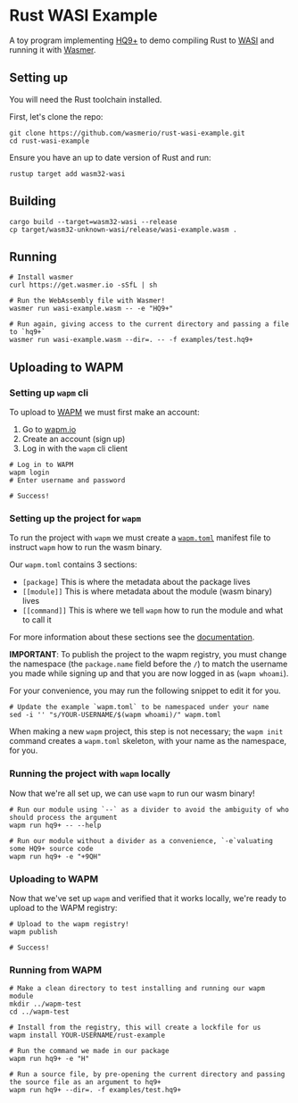 # Rust WASI Example

A toy program implementing [HQ9+][3] to demo compiling Rust to [WASI][1] and running it with [Wasmer][2].

## Setting up

You will need the Rust toolchain installed.

First, let's clone the repo:

```shell
git clone https://github.com/wasmerio/rust-wasi-example.git
cd rust-wasi-example
```

Ensure you have an up to date version of Rust and run:

```shell
rustup target add wasm32-wasi
```

## Building

```shell
cargo build --target=wasm32-wasi --release
cp target/wasm32-unknown-wasi/release/wasi-example.wasm .
```

## Running

```shell
# Install wasmer
curl https://get.wasmer.io -sSfL | sh

# Run the WebAssembly file with Wasmer!
wasmer run wasi-example.wasm -- -e "HQ9+"

# Run again, giving access to the current directory and passing a file to `hq9+`
wasmer run wasi-example.wasm --dir=. -- -f examples/test.hq9+
```

## Uploading to WAPM

### Setting up `wapm` cli

To upload to [WAPM][4] we must first make an account:

1. Go to [wapm.io][4]
2. Create an account (sign up)
3. Log in with the `wapm` cli client

```shell
# Log in to WAPM
wapm login
# Enter username and password

# Success!
```

### Setting up the project for `wapm`

To run the project with `wapm` we must create a [`wapm.toml`][5] manifest file to instruct `wapm` how to run the wasm binary.

Our `wapm.toml` contains 3 sections:

- `[package]`
  This is where the metadata about the package lives
- `[[module]]`
  This is where metadata about the module (wasm binary) lives
- `[[command]]`
  This is where we tell `wapm` how to run the module and what to call it

For more information about these sections see the [documentation][6].

**IMPORTANT**:
To publish the project to the wapm registry, you must change the namespace (the `package.name` field before the `/`) to match the username you made while signing up and that you are now logged in as (`wapm whoami`).

For your convenience, you may run the following snippet to edit it for you.
```shell
# Update the example `wapm.toml` to be namespaced under your name
sed -i '' "s/YOUR-USERNAME/$(wapm whoami)/" wapm.toml
```

When making a new `wapm` project, this step is not necessary; the `wapm init` command creates a `wapm.toml` skeleton, with your name as the namespace, for you.

### Running the project with `wapm` locally

Now that we're all set up, we can use `wapm` to run our wasm binary!

```shell
# Run our module using `--` as a divider to avoid the ambiguity of who should process the argument
wapm run hq9+ -- --help

# Run our module without a divider as a convenience, `-e`valuating some HQ9+ source code
wapm run hq9+ -e "+9QH"
```

### Uploading to WAPM

Now that we've set up `wapm` and verified that it works locally, we're ready to upload to the WAPM registry:

```shell
# Upload to the wapm registry!
wapm publish

# Success!
```

### Running from WAPM

```shell
# Make a clean directory to test installing and running our wapm module
mkdir ../wapm-test
cd ../wapm-test

# Install from the registry, this will create a lockfile for us
wapm install YOUR-USERNAME/rust-example

# Run the command we made in our package
wapm run hq9+ -e "H"

# Run a source file, by pre-opening the current directory and passing the source file as an argument to hq9+
wapm run hq9+ --dir=. -f examples/test.hq9+
```

[1]: https://hacks.mozilla.org/2019/03/standardizing-wasi-a-webassembly-system-interface/
[2]: https://github.com/wasmerio/wasmer
[3]: https://esolangs.org/wiki/HQ9%2B
[4]: https://wapm.io
[5]: https://github.com/wasmerio/rust-wasi-example/blob/master/wapm.toml
[6]: https://wapm.io/help/reference
